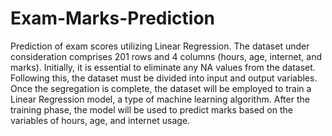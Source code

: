 # Exam-Marks-Prediction
Prediction of exam scores utilizing Linear Regression. The dataset under consideration comprises 201 rows and 4 columns (hours, age, internet, and marks). Initially, it is essential to eliminate any NA values from the dataset. Following this, the dataset must be divided into input and output variables. Once the segregation is complete, the dataset will be employed to train a Linear Regression model, a type of machine learning algorithm. After the training phase, the model will be used to predict marks based on the variables of hours, age, and internet usage.
